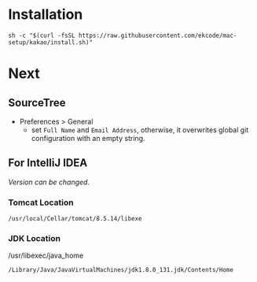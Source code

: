 # Installation
```
sh -c "$(curl -fsSL https://raw.githubusercontent.com/ekcode/mac-setup/kakao/install.sh)"
```

# Next
## SourceTree
* Preferences > General
  * set `Full Name` and `Email Address`, otherwise, it overwrites global git configuration with an empty string.

## For IntelliJ IDEA
_Version can be changed._

### Tomcat Location
```
/usr/local/Cellar/tomcat/8.5.14/libexe
```

### JDK Location
/usr/libexec/java_home
```
/Library/Java/JavaVirtualMachines/jdk1.8.0_131.jdk/Contents/Home
```

